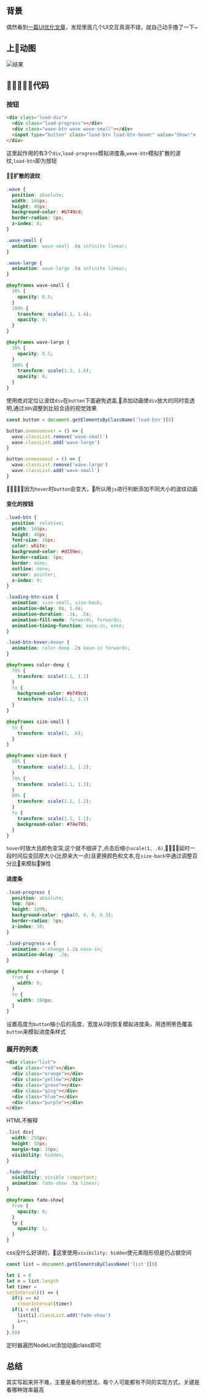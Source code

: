 ## 背景
偶然看到[一篇UI优化文章](https://www.oschina.net/translate/good-to-great-ui-animation-tips)，发现里面几个UI交互真滴不错，就自己动手撸了一下~

## 上动图

![结果](http://p5sf6v0wz.bkt.clouddn.com/Jietu20180403-204252.gif
)

## 代码

### 按钮

```Html
<div class="load-div">
  <div class="load-progress"></div>
  <div class="wave-btn wave wave-small"></div>
  <input type="button" class="load-btn load-btn-hover" value="Show!">
</div>
```
这里起作用的有3个`div`,`load-progress`模拟进度条,`wave-btn`模拟扩散的波纹,`load-btn`即为按钮

#### 扩散的波纹

```Css
.wave {
  position: absolute;
  width: 160px;
  height: 40px;
  background-color: #b749cd;
  border-radius: 5px;
  z-index: 8;
}

.wave-small {
  animation: wave-small .8s infinite linear;
}

.wave-large {
  animation: wave-large .6s infinite linear;
}

@keyframes wave-small {
  30% {
    opacity: 0.5;
  }
  100% {
    transform: scale(1.1, 1.4);
    opacity: 0;
  }
}

@keyframes wave-large {
  30% {
    opacity: 0.5;
  }
  100% {
    transform: scale(1.3, 1.6);
    opacity: 0;
  }
}
```

使用绝对定位让波纹`div`在`button`下面避免遮盖,添加动画使`div`放大的同时变透明,通过`30%`调整到比较合适的视觉效果

```JavaScript
const button = document.getElementsByClassName('load-btn')[0]

button.onmouseover = () => {
  wave.classList.remove('wave-small')
  wave.classList.add('wave-large')
}

button.onmouseout = () => {
  wave.classList.remove('wave-large')
  wave.classList.add('wave-small')
}
```

因为`hover`时`button`会变大，所以用`js`进行判断添加不同大小的波纹动画

#### 变化的按钮

```Css
.load-btn {
  position: relative;
  width: 160px;
  height: 40px;
  font-size: 16px;
  color: white;
  background-color: #d159ec;
  border-radius: 5px;
  border: none;
  outline: none;
  cursor: pointer;
  z-index: 9;
}

.loading-btn-size {
  animation: size-small, size-back;
  animation-delay: 0s, 1.4s;
  animation-duration: .1s, .5s;
  animation-fill-mode: forwards, forwards;
  animation-timing-function: ease-in, ease;
}

.load-btn-hover:hover {
  animation: color-deep .2s ease-in forwards;
}

@keyframes color-deep {
  70% {
    transform: scale(1.1, 1.1)
  }
  to {
    background-color: #b749cd;
    transform: scale(1.1, 1.1)
  }
}

@keyframes size-small {
  to {
    transform: scale(1, .6);
  }
}

@keyframes size-back {
  50% {
    transform: scale(1.2, 1.2);
  }
  70% {
    transform: scale(1.1, 1.1);
  }
  80% {
    transform: scale(1.2, 1.2);
  }
  to {
    transform: scale(1.1, 1.1);
    background-color: #74e795;
  }
}
```

`hover`时放大且颜色变深,这个就不细讲了,点击后缩小`scale(1, .6)`,延时一段时间后变回原大小(比原来大一点)且更换颜色和文本,在`size-back`中通过调整百分比来模拟弹性

#### 进度条

```Css
.load-progress {
  position: absolute;
  top: 8px;
  height: 100%;
  background-color: rgba(0, 0, 0, 0.3);
  border-radius: 5px;
  z-index: 10;
}

.load-progress-x {
  animation: x-change 1.2s ease-in;
  animation-delay: .2s;
}

@keyframes x-change {
  from {
    width: 0;
  }
  to {
    width: 160px;
  }
}
```

设置高度为`button`缩小后的高度，宽度从0到恢复模拟进度条，用透明黑色覆盖`button`来模拟进度条样式

### 展开的列表

```Html
<div class="list">
  <div class="red"></div>
  <div class="orange"></div>
  <div class="yellow"></div>
  <div class="green"></div>
  <div class="qing"></div>
  <div class="blue"></div>
  <div class="purple"></div>
</div>
```
HTML不解释

```Css
.list div{
  width: 250px;
  height: 50px;
  margin-top: 10px;
  visibility: hidden;
}

.fade-show{
  visibility: visible !important;
  animation: fade-show .5s linear;
}

@keyframes fade-show{
  from {
    opacity: 0;
  }
  tp {
    opacity: 1;
  }
}
```
css没什么好讲的，这里使用`visibility: hidden`使元素隐形但是仍占据空间

```JavaScript
const list = document.getElementsByClassName('list')[0]

let i = 0
let n = list.length
let timer = 
setInterval(() => {
  if(i == n)
    clearInterval(timer)
  if(i < n){
    list[i].classList.add('fade-show')
    i++;
  }
},50)
```

定时器遍历NodeList添加动画class即可

## 总结
其实写起来并不难，主要是看你的想法，每个人可能都有不同的实现方式，关键是看哪种效率最高